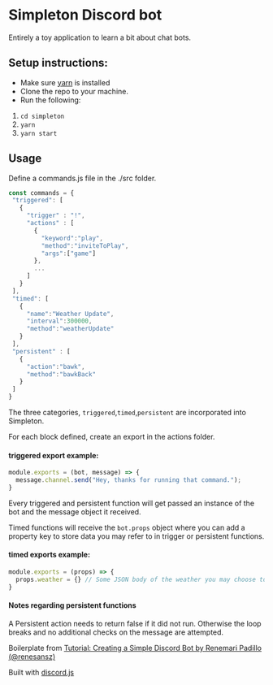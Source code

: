 # Simpleton Discord bot

Entirely a toy application to learn a bit about chat bots.

## Setup instructions:

* Make sure [yarn](https://yarnpkg.com/) is installed
* Clone the repo to your machine.
* Run the following:
 1. `cd simpleton`
 2. `yarn`
 3. `yarn start`

## Usage

Define a commands.js file in the ./src folder.

```js
const commands = {
 "triggered": [
   {
     "trigger" : "!",
     "actions" : [
       {
         "keyword":"play",
         "method":"inviteToPlay",
         "args":["game"]
       },
       ...
     ]
   }
 ],
 "timed": [
   {
     "name":"Weather Update",
     "interval":300000,
     "method":"weatherUpdate"
   }
 ],
 "persistent" : [
   {
     "action":"bawk",
     "method":"bawkBack"
   }
 ]
}
```

The three categories, `triggered`,`timed`,`persistent` are incorporated into Simpleton.

For each block defined, create an export in the actions folder.



#### triggered export example:
```js
module.exports = (bot, message) => {
  message.channel.send("Hey, thanks for running that command.");
}
```

Every triggered and persistent function will get passed an instance of the bot and the message object it received.

Timed functions will receive the `bot.props` object where you can add a property key to store data you may refer to in trigger or persistent functions.

#### timed exports example:
```js
module.exports = (props) => {
  props.weather = {} // Some JSON body of the weather you may choose to parse later.
}
```

#### Notes regarding persistent functions

A Persistent action needs to return false if it did not run. Otherwise the loop breaks and no additional checks on the message are attempted.

Boilerplate from [Tutorial: Creating a Simple Discord Bot by Renemari Padillo  (@renesansz)](https://medium.com/@renesansz/tutorial-creating-a-simple-discord-bot-9465a2764dc0)

Built with [discord.js](https://discord.js.org/)
